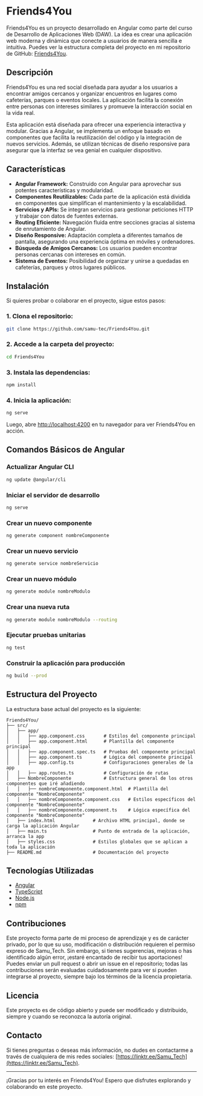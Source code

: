 # Friends4You

Friends4You es un proyecto desarrollado en Angular como parte del curso de Desarrollo de Aplicaciones Web (DAW). La idea es crear una aplicación web moderna y dinámica que conecte a usuarios de manera sencilla e intuitiva. Puedes ver la estructura completa del proyecto en mi repositorio de GitHub: [Friends4You](https://github.com/samu-tec/Friends4You).

## Descripción

Friends4You es una red social diseñada para ayudar a los usuarios a encontrar amigos cercanos y organizar encuentros en lugares como cafeterías, parques o eventos locales. La aplicación facilita la conexión entre personas con intereses similares y promueve la interacción social en la vida real.

Esta aplicación está diseñada para ofrecer una experiencia interactiva y modular. Gracias a Angular, se implementa un enfoque basado en componentes que facilita la reutilización del código y la integración de nuevos servicios. Además, se utilizan técnicas de diseño responsive para asegurar que la interfaz se vea genial en cualquier dispositivo.

## Características

- **Angular Framework:** Construido con Angular para aprovechar sus potentes características y modularidad.
- **Componentes Reutilizables:** Cada parte de la aplicación está dividida en componentes que simplifican el mantenimiento y la escalabilidad.
- **Servicios y APIs:** Se integran servicios para gestionar peticiones HTTP y trabajar con datos de fuentes externas.
- **Routing Eficiente:** Navegación fluida entre secciones gracias al sistema de enrutamiento de Angular.
- **Diseño Responsive:** Adaptación completa a diferentes tamaños de pantalla, asegurando una experiencia óptima en móviles y ordenadores.
- **Búsqueda de Amigos Cercanos:** Los usuarios pueden encontrar personas cercanas con intereses en común.
- **Sistema de Eventos:** Posibilidad de organizar y unirse a quedadas en cafeterías, parques y otros lugares públicos.

## Instalación

Si quieres probar o colaborar en el proyecto, sigue estos pasos:

### 1. Clona el repositorio:

```bash
git clone https://github.com/samu-tec/Friends4You.git
```

### 2. Accede a la carpeta del proyecto:

```bash
cd Friends4You
```

### 3. Instala las dependencias:

```bash
npm install
```

### 4. Inicia la aplicación:

```bash
ng serve
```

Luego, abre [http://localhost:4200](http://localhost:4200) en tu navegador para ver Friends4You en acción.

## Comandos Básicos de Angular

### Actualizar Angular CLI

```bash
ng update @angular/cli
```

### Iniciar el servidor de desarrollo

```bash
ng serve
```

### Crear un nuevo componente

```bash
ng generate component nombreComponente
```

### Crear un nuevo servicio

```bash
ng generate service nombreServicio
```

### Crear un nuevo módulo

```bash
ng generate module nombreModulo
```

### Crear una nueva ruta

```bash
ng generate module nombreModulo --routing
```

### Ejecutar pruebas unitarias

```bash
ng test
```

### Construir la aplicación para producción

```bash
ng build --prod
```

## Estructura del Proyecto

La estructura base actual del proyecto es la siguiente:

```
Friends4You/
├── src/
│   ├── app/
│   │   ├── app.component.css       # Estilos del componente principal
│   │   ├── app.component.html      # Plantilla del componente principal
│   │   ├── app.component.spec.ts   # Pruebas del componente principal
│   │   ├── app.component.ts        # Lógica del componente principal
│   │   ├── app.config.ts           # Configuraciones generales de la app
│   │   ├── app.routes.ts           # Configuración de rutas
│   ├── NombreComponente            # Estructura general de los otros componentes que iré añadiendo
│   │   ├── nombreComponente.component.html  # Plantilla del componente "NombreComponente"
│   │   ├── nombreComponente.component.css   # Estilos específicos del componente "NombreComponente"
│   │   ├── nombreComponente.component.ts    # Lógica específica del componente "NombreComponente"
│   ├── index.html              # Archivo HTML principal, donde se carga la aplicación Angular
│   ├── main.ts                 # Punto de entrada de la aplicación, arranca la app
│   ├── styles.css              # Estilos globales que se aplican a toda la aplicación
├── README.md                   # Documentación del proyecto
```

## Tecnologías Utilizadas

- [Angular](https://angular.io/)
- [TypeScript](https://www.typescriptlang.org/)
- [Node.js](https://nodejs.org/)
- [npm](https://www.npmjs.com/)

## Contribuciones

Este proyecto forma parte de mi proceso de aprendizaje y es de carácter privado, por lo que su uso, modificación o distribución requieren el permiso expreso de Samu_Tech. Sin embargo, si tienes sugerencias, mejoras o has identificado algún error, ¡estaré encantado de recibir tus aportaciones! Puedes enviar un pull request o abrir un issue en el repositorio; todas las contribuciones serán evaluadas cuidadosamente para ver si pueden integrarse al proyecto, siempre bajo los términos de la licencia propietaria.

## Licencia

Este proyecto es de código abierto y puede ser modificado y distribuido, siempre y cuando se reconozca la autoría original.

## Contacto

Si tienes preguntas o deseas más información, no dudes en contactarme a través de cualquiera de mis redes sociales: [https://linktr.ee/Samu_Tech](https://linktr.ee/Samu_Tech).

---

¡Gracias por tu interés en Friends4You! Espero que disfrutes explorando y colaborando en este proyecto.
